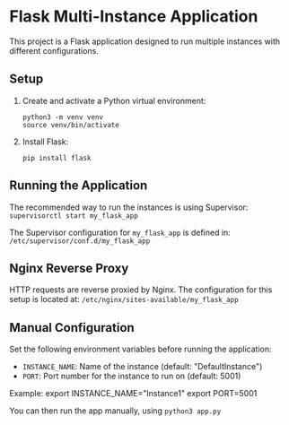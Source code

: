 # Flask Multi-Instance Application

This project is a Flask application designed to run multiple instances with different configurations.

## Setup

1. Create and activate a Python virtual environment:
   ```
   python3 -m venv venv
   source venv/bin/activate
   ```

2. Install Flask:
   ```
   pip install flask
   ```

## Running the Application

The recommended way to run the instances is using Supervisor: `supervisorctl start my_flask_app`


The Supervisor configuration for `my_flask_app` is defined in: `/etc/supervisor/conf.d/my_flask_app`


## Nginx Reverse Proxy
HTTP requests are reverse proxied by Nginx. The configuration for this setup is located at: `/etc/nginx/sites-available/my_flask_app`

## Manual Configuration

Set the following environment variables before running the application:

- `INSTANCE_NAME`: Name of the instance (default: "DefaultInstance")
- `PORT`: Port number for the instance to run on (default: 5001)

Example:
export INSTANCE_NAME="Instance1"
export PORT=5001

You can then run the app manually, using `python3 app.py`
